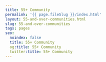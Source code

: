 ```yaml
---
title: 55+ Community
permalink: '{{ page.fileSlug }}/index.html'
layout: 55-and-over-communities.html
slug: 55-and-over-communities
tags: pages
seo:
  noindex: false
  title: 55+ Community
  og:title: 55+ Community
  twitter:title: 55+ Community
---
```



